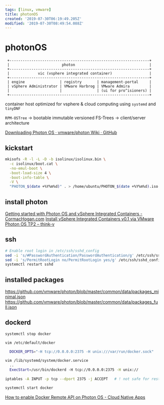 ```yaml
---
tags: [linux, vmware]
title: photonOS
created: '2019-07-30T06:19:49.205Z'
modified: '2019-07-30T08:49:54.088Z'
---
```


# photonOS


```
 +----------------------------------------------------------------+
 |                        photon                                  |
 +----------------------------------------------------------------+
 |             vic (vsphere integrated container)                 |
 +----------------------------------------------------------------+
 | engine                | registry       | management-portal     |
 | vSphere Administrator | VMware Harbrog | VMware Admira         |
 |                       |                | (ui for pro^isioners) |
 +----------------------------------------------------------------+
```

container host optimized for vsphere & cloud computing using `systemd` and `tinyDNF`

`RPM-OSTree`
-> bootable immutable versioned FS-Trees
-> client/server architecture

[Downloading Photon OS · vmware/photon Wiki · GitHub](https://github.com/vmware/photon/wiki/Downloading-Photon-OS)

## kickstart
```sh
mkisofs -R -l -L -D -b isolinux/isolinux.bin \
  -c isolinux/boot.cat \
  -no-emul-boot \
  -boot-load-size 4 \
  -boot-info-table \
  -V \
  "PHOTON_$(date +%Y%m%d)" . > /home/ubuntu/PHOTON_$(date +%Y%m%d).iso
```


## install photon

[Getting started with Photon OS and vSphere Integrated Containers - CormacHogan.com](https://cormachogan.com/2016/04/07/getting-started-photon-os-vsphere-integrated-containers/)
[Install vSphere Integrated Containers v0.1 via VMware Photon OS TP2 – think-v](http://blog.think-v.com/?p=3649)
## ssh
```sh
# Enable root login in /etc/ssh/sshd_config
sed -i 's/#PasswordAuthentication/PasswordAuthentication/g' /etc/ssh/sshd_config
sed -i 's/PermitRootLogin no/PermitRootLogin yes/g' /etc/ssh/sshd_config
systemctl restart sshd
```

## installed packages

https://github.com/vmware/photon/blob/master/common/data/packages_minimal.json
https://github.com/vmware/photon/blob/master/common/data/packages_full.json

## dockerd
```sh
systemctl stop docker

vim /etc/default/docker

  DOCKER_OPTS="-H tcp://0.0.0.0:2375 -H unix:///var/run/docker.sock"
  
vim /lib/systemd/system/docker.service
  ..
  ExecStart=/usr/bin/dockerd -H tcp://0.0.0.0:2375 -H unix://
  
iptables -A INPUT -p tcp --dport 2375 -j ACCEPT   # ! not safe for restart

systemctl start docker
```
[How to enable Docker Remote API on Photon OS - Cloud Native Apps](https://blogs.vmware.com/cloudnative/2016/09/28/enable-docker-remote-api-photon-os/)
